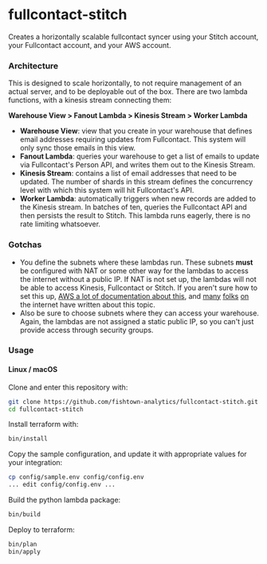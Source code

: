# fullcontact-stitch

Creates a horizontally scalable fullcontact syncer using your Stitch account, your Fullcontact account, and your AWS account.

### Architecture

This is designed to scale horizontally, to not require management of an actual server, and to be deployable out of the box. There are two lambda functions, with a kinesis stream connecting them:

__Warehouse View > Fanout Lambda > Kinesis Stream > Worker Lambda__

- __Warehouse View__: view that you create in your warehouse that defines email addresses requiring updates from Fullcontact. This system will only sync those emails in this view.
- __Fanout Lambda__: queries your warehouse to get a list of emails to update via Fullcontact's Person API, and writes them out to the Kinesis Stream.
- __Kinesis Stream__: contains a list of email addresses that need to be updated. The number of shards in this stream defines the concurrency level with which this system will hit Fullcontact's API.
- __Worker Lambda__: automatically triggers when new records are added to the Kinesis stream. In batches of ten, queries the Fullcontact API and then persists the result to Stitch. This lambda runs eagerly, there is no rate limiting whatsoever.

### Gotchas

- You define the subnets where these lambdas run. These subnets __must__ be configured with NAT or some other way for the lambdas to access the internet without a public IP. If NAT is not set up, the lambdas will not be able to access Kinesis, Fullcontact or Stitch. If you aren't sure how to set this up, [AWS a lot of documentation about this](http://docs.aws.amazon.com/AmazonVPC/latest/UserGuide/VPC_Scenario2.html), and [many](https://gist.github.com/reggi/dc5f2620b7b4f515e68e46255ac042a7) [folks](http://evertrue.github.io/blog/2015/07/06/the-right-way-to-set-up-nat-in-ec2/) [on](http://www.tothenew.com/blog/configure-nat-instance-on-aws/) the internet have written about this topic.
- Also be sure to choose subnets where they can access your warehouse. Again, the lambdas are not assigned a static public IP, so you can't just provide access through security groups.

### Usage

#### Linux / macOS

Clone and enter this repository with:

```bash
git clone https://github.com/fishtown-analytics/fullcontact-stitch.git
cd fullcontact-stitch
```

Install terraform with:

```bash
bin/install
```

Copy the sample configuration, and update it with appropriate values for your integration:

```bash
cp config/sample.env config/config.env
... edit config/config.env ...
```

Build the python lambda package:

```bash
bin/build
```

Deploy to terraform:

```bash
bin/plan
bin/apply
```
